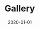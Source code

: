 ---
widget: gallery_album
weight: 20

title: Gallery
description: Photos from my parent's home in Denmark
date: 2020-01-01

design:
  columns: '1'
---